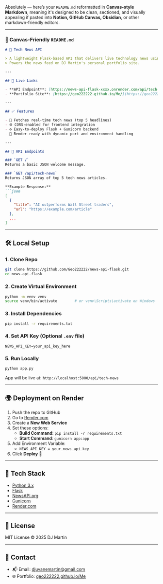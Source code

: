 Absolutely — here’s your `README.md` reformatted in **Canvas-style Markdown**, meaning it's designed to be clean, sectioned, and visually appealing if pasted into **Notion, GitHub Canvas, Obsidian**, or other markdown-friendly editors.

---

### 🎨 Canvas-Friendly `README.md`

```md
# 📰 Tech News API

> A lightweight Flask-based API that delivers live technology news using [NewsAPI.org](https://newsapi.org/).  
> Powers the news feed on DJ Martin's personal portfolio site.

---

## 🔗 Live Links

- **API Endpoint**: [https://news-api-flask-xxxx.onrender.com/api/tech-news](https://news-api-flask-xxxx.onrender.com/api/tech-news)
- **Portfolio Site**: [https://geo222222.github.io/Me/](https://geo222222.github.io/Me/)

---

## ✅ Features

- 📡 Fetches real-time tech news (top 5 headlines)
- 🌐 CORS-enabled for frontend integration
- ⚙️ Easy-to-deploy Flask + Gunicorn backend
- 🚀 Render-ready with dynamic port and environment handling

---

## 📡 API Endpoints

### `GET /`
Returns a basic JSON welcome message.

### `GET /api/tech-news`
Returns JSON array of top 5 tech news articles.

**Example Response:**
```json
[
  {
    "title": "AI outperforms Wall Street traders",
    "url": "https://example.com/article"
  },
  ...
]
```

---

## 🛠️ Local Setup

### 1. Clone Repo

```bash
git clone https://github.com/Geo222222/news-api-flask.git
cd news-api-flask
```

### 2. Create Virtual Environment

```bash
python -m venv venv
source venv/bin/activate        # or venv\Scripts\activate on Windows
```

### 3. Install Dependencies

```bash
pip install -r requirements.txt
```

### 4. Set API Key (Optional `.env` file)

```env
NEWS_API_KEY=your_api_key_here
```

### 5. Run Locally

```bash
python app.py
```

App will be live at: `http://localhost:5000/api/tech-news`

---

## 🌍 Deployment on Render

1. Push the repo to GitHub
2. Go to [Render.com](https://render.com)
3. Create a **New Web Service**
4. Set these options:
   - **Build Command**: `pip install -r requirements.txt`
   - **Start Command**: `gunicorn app:app`
5. Add Environment Variable:
   - `NEWS_API_KEY = your_news_api_key`
6. Click **Deploy** 🚀

---

## 🧰 Tech Stack

- [Python 3.x](https://python.org)
- [Flask](https://flask.palletsprojects.com/)
- [NewsAPI.org](https://newsapi.org/)
- [Gunicorn](https://gunicorn.org/)
- [Render.com](https://render.com/)

---

## 📄 License

MIT License © 2025 DJ Martin

---

## 👋 Contact

- 📬 Email: [djuvanemartin@gmail.com](mailto:djuvanemartin@gmail.com)
- 🌐 Portfolio: [geo222222.github.io/Me](https://geo222222.github.io/Me)
```